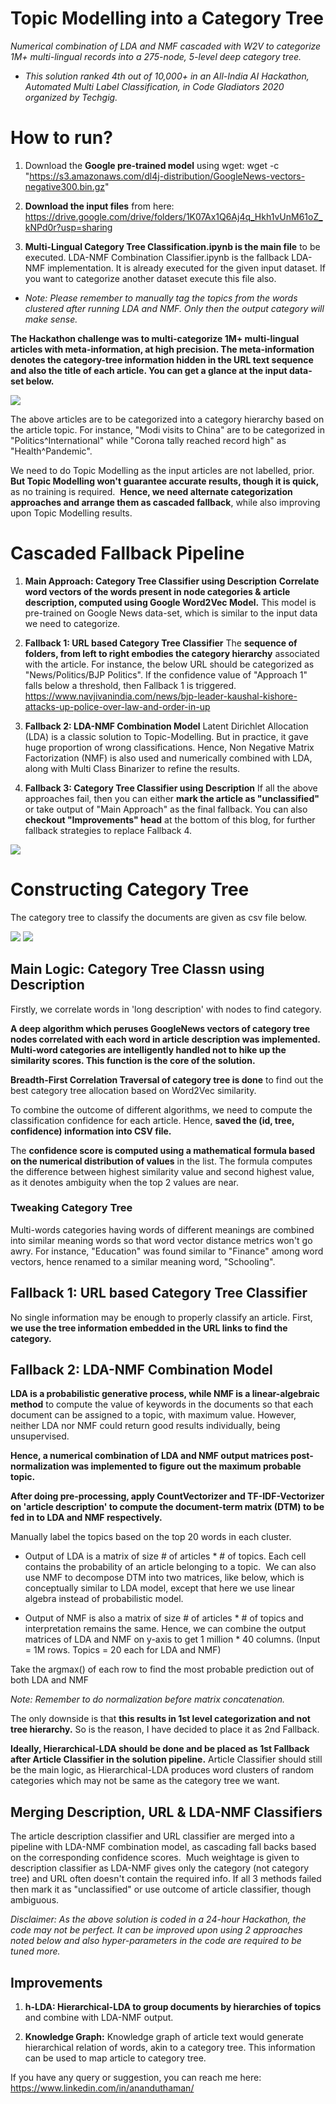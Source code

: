 # Topic Modelling into a Category Tree

_Numerical combination of LDA and NMF cascaded with W2V to categorize 1M+ multi-lingual records into a 275-node, 5-level deep category tree._

- _This solution ranked 4th out of 10,000+ in an All-India AI Hackathon, Automated Multi Label Classification, in Code Gladiators 2020 organized by Techgig._

# How to run?

1) Download the **Google pre-trained model** using wget:
wget -c "https://s3.amazonaws.com/dl4j-distribution/GoogleNews-vectors-negative300.bin.gz"

2) **Download the input files** from here:
https://drive.google.com/drive/folders/1K07Ax1Q6Aj4q_Hkh1vUnM61oZ_kNPd0r?usp=sharing

3) **Multi-Lingual Category Tree Classification.ipynb is the main file** to be executed. LDA-NMF Combination Classifier.ipynb is the fallback LDA-NMF implementation. It is already executed for the given input dataset. If you want to categorize another dataset execute this file also.

- _Note: Please remember to manually tag the topics from the words clustered after running LDA and NMF. Only then the output category will make sense._


**The Hackathon challenge was to multi-categorize 1M+ multi-lingual articles with meta-information, at high precision. The meta-information denotes the category-tree information hidden in the URL text sequence and also the title of each article. You can get a glance at the input data-set below.**

![](images/input_data.png)

The above articles are to be categorized into a category hierarchy based on the article topic. For instance, "Modi visits to China" are to be categorized in "Politics^International" while "Corona tally reached record high" as "Health^Pandemic".

We need to do Topic Modelling as the input articles are not labelled, prior. **But Topic Modelling won't guarantee accurate results, though it is quick,** as no training is required. 
**Hence, we need alternate categorization approaches and arrange them as cascaded fallback**, while also improving upon Topic Modelling results.

# Cascaded Fallback Pipeline
1. **Main Approach: Category Tree Classifier using Description**
**Correlate word vectors of the words present in node categories & article description, computed using Google Word2Vec Model.** This model is pre-trained on Google News data-set, which is similar to the input data we need to categorize. 

2. **Fallback 1: URL based Category Tree Classifier**
The **sequence of folders, from left to right embodies the category hierarchy** associated with the article. For instance, the below URL should be categorized as "News/Politics/BJP Politics". If the confidence value of "Approach 1" falls below a threshold, then Fallback 1 is triggered.
https://www.navjivanindia.com/news/bjp-leader-kaushal-kishore-attacks-up-police-over-law-and-order-in-up

3. **Fallback 2: LDA-NMF Combination Model**
Latent Dirichlet Allocation (LDA) is a classic solution to Topic-Modelling. But in practice, it gave huge proportion of wrong classifications. Hence, Non Negative Matrix Factorization (NMF) is also used and numerically combined with LDA, along with Multi Class Binarizer to refine the results.

4. **Fallback 3: Category Tree Classifier using Description**
If all the above approaches fail, then you can either **mark the article as "unclassified"** or take output of "Main Approach" as the final fallback.
You can also **checkout "Improvements" head** at the bottom of this blog, for further fallback strategies to replace Fallback 4.

![](images/soln_architecture.png)

# Constructing Category Tree
The category tree to classify the documents are given as csv file below.

![](images/tree.png)
![](images/tree_viz.png)


## Main Logic: Category Tree Classn using Description

Firstly, we correlate words in 'long description' with nodes to find category.

**A deep algorithm which peruses GoogleNews vectors of category tree nodes correlated with each word in article description was implemented. Multi-word categories are intelligently handled not to hike up the similarity scores. This function is the core of the solution.**

**Breadth-First Correlation Traversal of category tree is done** to find out the best category tree allocation based on Word2Vec similarity.

To combine the outcome of different algorithms, we need to compute the classification confidence for each article. Hence, **saved the (id, tree, confidence) information into CSV file.**

The **confidence score is computed using a mathematical formula based on the numerical distribution of values** in the list. The formula computes the difference between highest similarity  value and second highest value, as it denotes ambiguity when the top 2 values are near.

### Tweaking Category Tree
Multi-words categories having words of different meanings are combined into similar meaning words so that word vector distance metrics won't go awry. For instance, "Education" was found similar to "Finance" among word vectors, hence renamed to a similar meaning word, "Schooling".

## Fallback 1: URL based Category Tree Classifier

No single information may be enough to properly classify an article. First, **we use the tree information embedded in the URL links to find the category.**

## Fallback 2: LDA-NMF Combination Model
**LDA is a probabilistic generative process, while NMF is a linear-algebraic method** to compute the value of keywords in the documents so that each document can be assigned to a topic, with maximum value. However, neither LDA nor NMF could return good results individually, being unsupervised.

**Hence, a numerical combination of LDA and NMF output matrices post-normalization was implemented to figure out the maximum probable topic.**

**After doing pre-processing, apply CountVectorizer and TF-IDF-Vectorizer on 'article description' to compute the document-term matrix (DTM) to be fed in to LDA and NMF respectively.**

Manually label the topics based on the top 20 words in each cluster.

- Output of LDA is a matrix of size # of articles * # of topics. Each cell contains the probability of an article belonging to a topic. 
We can also use NMF to decompose DTM into two matrices, like below, which is conceptually similar to LDA model, except that here we use linear algebra instead of probabilistic model.

- Output of NMF is also a matrix of size # of articles * # of topics and interpretation remains the same. Hence, we can combine the output matrices of LDA and NMF on y-axis to get 1 million * 40 columns. (Input = 1M rows. Topics = 20 each for LDA and NMF)

Take the argmax() of each row to find the most probable prediction out of both LDA and NMF

_Note: Remember to do normalization before matrix concatenation._

The only downside is that **this results in 1st level categorization and not tree hierarchy.** So is the reason, I have decided to place it as 2nd Fallback. <br>

**Ideally, Hierarchical-LDA should be done and be placed as 1st Fallback after Article Classifier in the solution pipeline.** Article Classifier should still be the main logic, as Hierarchical-LDA produces word clusters of random categories which may not be same as the category tree we want. 

## Merging Description, URL & LDA-NMF Classifiers

The article description classifier and URL classifier are merged into a pipeline with LDA-NMF combination model, as cascading fall backs based on the corresponding confidence scores. 
Much weightage is given to description classifier as LDA-NMF gives only the category (not category tree) and URL often doesn't contain the required info. If all 3 methods failed then mark it as "unclassified" or use outcome of article classifier, though ambiguous.

_Disclaimer: As the above solution is coded in a 24-hour Hackathon, the code may not be perfect. It can be improved upon using 2 approaches noted below and also hyper-parameters in the code are required to be tuned more._

## Improvements
1. **h-LDA: Hierarchical-LDA to group documents by hierarchies of topics** and combine with LDA-NMF output.

2. **Knowledge Graph:** Knowledge graph of article text would generate hierarchical relation of words, akin to a category tree. This information can be used to map article to category tree.

If you have any query or suggestion, you can reach me here: https://www.linkedin.com/in/ananduthaman/